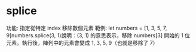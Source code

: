 # splice

功能: 指定從特定 index 移除數個元素
範例: let numbers = [1, 3, 5, 7, 9]numbers.splice(3, 1)說明：(3, 1) 的意思表示，移除 numbers[3] 開始的 1 位元素。執行後，陣列中的元素會變成 1, 3, 5, 9（也就是移除了 7）